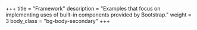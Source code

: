 +++
title = "Framework"
description = "Examples that focus on implementing uses of built-in components provided by Bootstrap."
weight = 3
body_class = "bg-body-secondary"
+++


